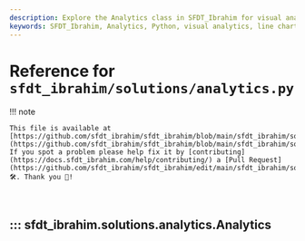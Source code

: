 ```yaml
---
description: Explore the Analytics class in SFDT_Ibrahim for visual analytics. Learn to create and update line, bar, and pie charts efficiently.
keywords: SFDT_Ibrahim, Analytics, Python, visual analytics, line chart, bar chart, pie chart, data visualization, AGPL-3.0 license
---
```


# Reference for `sfdt_ibrahim/solutions/analytics.py`

!!! note

    This file is available at [https://github.com/sfdt_ibrahim/sfdt_ibrahim/blob/main/sfdt_ibrahim/solutions/analytics.py](https://github.com/sfdt_ibrahim/sfdt_ibrahim/blob/main/sfdt_ibrahim/solutions/analytics.py). If you spot a problem please help fix it by [contributing](https://docs.sfdt_ibrahim.com/help/contributing/) a [Pull Request](https://github.com/sfdt_ibrahim/sfdt_ibrahim/edit/main/sfdt_ibrahim/solutions/analytics.py) 🛠️. Thank you 🙏!

<br>

## ::: sfdt_ibrahim.solutions.analytics.Analytics

<br><br>
